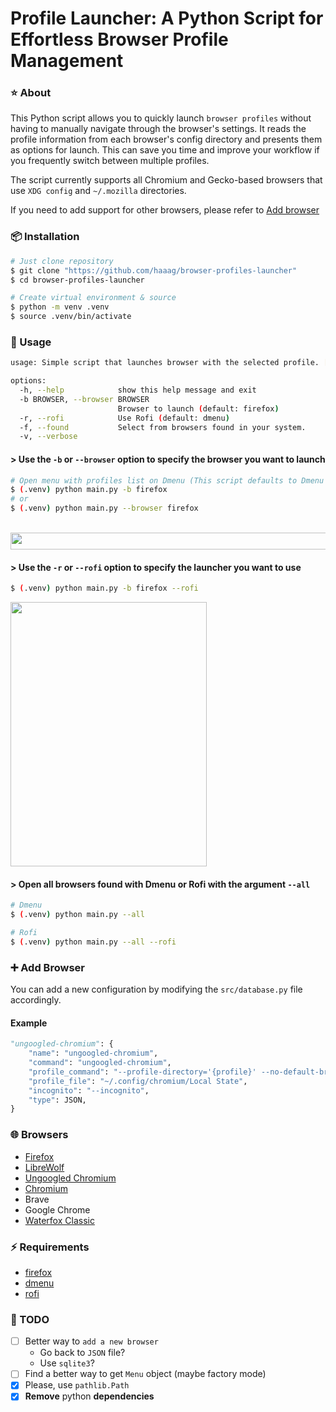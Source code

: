 # Profile Launcher: A Python Script for Effortless Browser Profile Management

### ⭐ About 

This Python script allows you to quickly launch `browser profiles` without having to manually navigate through the browser's settings.
It reads the profile information from each browser's config directory and presents them as options for launch.
This can save you time and improve your workflow if you frequently switch between multiple profiles.

The script currently supports all Chromium and Gecko-based browsers that use `XDG config` and `~/.mozilla` directories. 

If you need to add support for other browsers, please refer to [Add browser](#add-browser) 

### 📦 Installation

```bash
# Just clone repository
$ git clone "https://github.com/haaag/browser-profiles-launcher"
$ cd browser-profiles-launcher

# Create virtual environment & source
$ python -m venv .venv
$ source .venv/bin/activate
```

### 🚀 Usage

```bash
usage: Simple script that launches browser with the selected profile. [-h] [-b BROWSER] [-v] [-r] [-f] [-t]

options:
  -h, --help            show this help message and exit
  -b BROWSER, --browser BROWSER
                        Browser to launch (default: firefox)
  -r, --rofi            Use Rofi (default: dmenu)
  -f, --found           Select from browsers found in your system.
  -v, --verbose
```

#### > Use the `-b` or `--browser` option to specify the browser you want to launch

```bash
# Open menu with profiles list on Dmenu (This script defaults to Dmenu as Menu)
$ (.venv) python main.py -b firefox
# or
$ (.venv) python main.py --browser firefox
```

<br>
<img align="center" width="684" height="27" src="https://github.com/haaag/profiles-browser-python/blob/main/.img/firefox-dmenu.png?raw=true">
<br>

#### > Use the `-r` or `--rofi` option to specify the launcher you want to use

```bash
$ (.venv) python main.py -b firefox --rofi
```

<img align="center" width="314" height="423" src="https://github.com/haaag/profiles-browser-python/blob/main/.img/firefox-rofi.png?raw=true">
<br>

#### > Open all browsers found with Dmenu or Rofi with the argument `--all`

```bash
# Dmenu
$ (.venv) python main.py --all

# Rofi
$ (.venv) python main.py --all --rofi
```

### ➕ Add Browser

You can add a new configuration by modifying the `src/database.py` file accordingly.

#### Example

```python
"ungoogled-chromium": {
    "name": "ungoogled-chromium",
    "command": "ungoogled-chromium",
    "profile_command": "--profile-directory='{profile}' --no-default-browser-check",
    "profile_file": "~/.config/chromium/Local State",
    "incognito": "--incognito",
    "type": JSON,
}
```

### 🌐 Browsers

- [Firefox](https://www.mozilla.org/firefox/download/thanks/)
- [LibreWolf](https://librewolf.net/)
- [Ungoogled Chromium](https://github.com/ungoogled-software/ungoogled-chromium)
- [Chromium](https://www.chromium.org/getting-involved/download-chromium/)
- Brave
- Google Chrome
- [Waterfox Classic](https://www.waterfox.net/download/)

### ⚡️ Requirements

- [firefox](https://www.mozilla.org/en-US/firefox/new/)
- [dmenu](https://tools.suckless.org/dmenu/)
- [rofi](https://github.com/davatorium/rofi)

### 🧰 TODO

- [ ] Better way to `add a new browser`
    - Go back to `JSON` file? 
    - Use `sqlite3`?
- [ ] Find a better way to get `Menu` object (maybe factory mode)
- [X] Please, use `pathlib.Path`
- [X] **Remove** python **dependencies**
